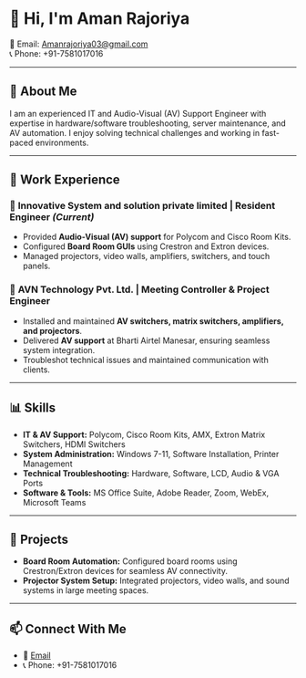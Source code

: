 # 👋 Hi, I'm Aman Rajoriya  

📧 Email: [Amanrajoriya03@gmail.com](mailto:Amanrajoriya03@gmail.com)  
📞 Phone: +91-7581017016  

---

## 🚀 About Me  
I am an experienced IT and Audio-Visual (AV) Support Engineer with expertise in hardware/software troubleshooting, server maintenance, and AV automation. I enjoy solving technical challenges and working in fast-paced environments.

---

## 💼 Work Experience  

### 🏢 **Innovative System and solution private limited | Resident Engineer** *(Current)*  
- Provided **Audio-Visual (AV) support** for Polycom and Cisco Room Kits.  
- Configured **Board Room GUIs** using Crestron and Extron devices.  
- Managed projectors, video walls, amplifiers, switchers, and touch panels.

### 🏢 **AVN Technology Pvt. Ltd. | Meeting Controller & Project Engineer**  
- Installed and maintained **AV switchers, matrix switchers, amplifiers, and projectors**.  
- Delivered **AV support** at Bharti Airtel Manesar, ensuring seamless system integration.  
- Troubleshot technical issues and maintained communication with clients.  

---

## 📊 Skills  

- **IT & AV Support:** Polycom, Cisco Room Kits, AMX, Extron Matrix Switchers, HDMI Switchers  
- **System Administration:** Windows 7-11, Software Installation, Printer Management  
- **Technical Troubleshooting:** Hardware, Software, LCD, Audio & VGA Ports  
- **Software & Tools:** MS Office Suite, Adobe Reader, Zoom, WebEx, Microsoft Teams  

---

## 📂 Projects  

- **Board Room Automation:** Configured board rooms using Crestron/Extron devices for seamless AV connectivity.  
- **Projector System Setup:** Integrated projectors, video walls, and sound systems in large meeting spaces.  

---

## 📫 Connect With Me  
- 📧 [Email](mailto:Amanrajoriya03@gmail.com)  
- 📞 Phone: +91-7581017016
